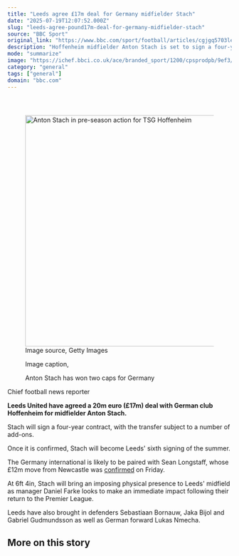 ```yaml
---
title: "Leeds agree £17m deal for Germany midfielder Stach"
date: "2025-07-19T12:07:52.000Z"
slug: "leeds-agree-pound17m-deal-for-germany-midfielder-stach"
source: "BBC Sport"
original_link: "https://www.bbc.com/sport/football/articles/cgjgq5703leo"
description: "Hoffenheim midfielder Anton Stach is set to sign a four-year contract at Elland Road."
mode: "summarize"
image: "https://ichef.bbci.co.uk/ace/branded_sport/1200/cpsprodpb/9ef3/live/90bcf520-6496-11f0-8dbd-f3d32ebd3327.jpg"
category: "general"
tags: ["general"]
domain: "bbc.com"
---
```

<div id="readability-page-1" class="page"><div><main id="main-content" data-testid="main-content"><article id="urn-bbc-ares--article-cgjgq5703leo"><header data-component="headline-block"></header><div data-component="image-block"><figure><p><span><picture><source srcset="https://ichef.bbci.co.uk/ace/standard/240/cpsprodpb/9ef3/live/90bcf520-6496-11f0-8dbd-f3d32ebd3327.jpg.webp 240w, https://ichef.bbci.co.uk/ace/standard/320/cpsprodpb/9ef3/live/90bcf520-6496-11f0-8dbd-f3d32ebd3327.jpg.webp 320w, https://ichef.bbci.co.uk/ace/standard/480/cpsprodpb/9ef3/live/90bcf520-6496-11f0-8dbd-f3d32ebd3327.jpg.webp 480w, https://ichef.bbci.co.uk/ace/standard/624/cpsprodpb/9ef3/live/90bcf520-6496-11f0-8dbd-f3d32ebd3327.jpg.webp 624w, https://ichef.bbci.co.uk/ace/standard/800/cpsprodpb/9ef3/live/90bcf520-6496-11f0-8dbd-f3d32ebd3327.jpg.webp 800w" type="image/webp"><img alt="Anton Stach in pre-season action for TSG Hoffenheim" src="https://ichef.bbci.co.uk/ace/standard/923/cpsprodpb/9ef3/live/90bcf520-6496-11f0-8dbd-f3d32ebd3327.jpg" srcset="https://ichef.bbci.co.uk/ace/standard/240/cpsprodpb/9ef3/live/90bcf520-6496-11f0-8dbd-f3d32ebd3327.jpg 240w, https://ichef.bbci.co.uk/ace/standard/320/cpsprodpb/9ef3/live/90bcf520-6496-11f0-8dbd-f3d32ebd3327.jpg 320w, https://ichef.bbci.co.uk/ace/standard/480/cpsprodpb/9ef3/live/90bcf520-6496-11f0-8dbd-f3d32ebd3327.jpg 480w, https://ichef.bbci.co.uk/ace/standard/624/cpsprodpb/9ef3/live/90bcf520-6496-11f0-8dbd-f3d32ebd3327.jpg 624w, https://ichef.bbci.co.uk/ace/standard/800/cpsprodpb/9ef3/live/90bcf520-6496-11f0-8dbd-f3d32ebd3327.jpg 800w" width="923" height="519"></picture></span><span role="text"><span>Image source, </span>Getty Images</span></p><figcaption><span>Image caption, </span><p>Anton Stach has won two caps for Germany</p></figcaption></figure></div><div data-component="byline-block"><p>Chief football news reporter</p></div><div data-component="text-block"><p><b>Leeds United have agreed a 20m euro (£17m) deal with German club Hoffenheim for midfielder Anton Stach.</b></p><p>Stach will sign a four-year contract, with the transfer subject to a number of add-ons.</p><p>Once it is confirmed, Stach will become Leeds' sixth signing of the summer.</p><p>The Germany international is likely to be paired with Sean Longstaff, whose £12m move from Newcastle was <a href="https://www.bbc.com/sport/football/articles/c9vr40rkxzdo">confirmed</a> on Friday.</p></div><div data-component="text-block"><p>At 6ft 4in, Stach will bring an imposing physical presence to Leeds' midfield as manager Daniel Farke looks to make an immediate impact following their return to the Premier League.</p><p>Leeds have also brought in defenders Sebastiaan Bornauw, Jaka Bijol and Gabriel Gudmundsson as well as German forward Lukas Nmecha.</p></div><section data-component="links-block"><p><h2 type="normal">More on this story</h2></p></section></article></main></div></div>